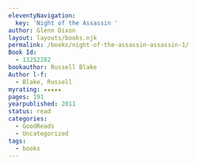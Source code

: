 ```yaml
---
eleventyNavigation:
  key: 'Night of the Assassin '
author: Glenn Dixon
layout: layouts/books.njk
permalink: /books/night-of-the-assassin-assassin-1/
Book Id:
  - 13252282
bookauthor: Russell Blake
Author l-f:
  - Blake, Russell
myrating: ★★★★★
pages: 191
yearpublished: 2011
status: read
categories:
  - GoodReads
  - Uncategorized
tags:
  - books
---
```

